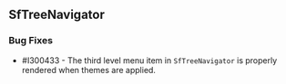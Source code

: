 ## SfTreeNavigator

### Bug Fixes

* \#I300433 - The third level menu item in `SfTreeNavigator` is properly rendered when themes are applied.


